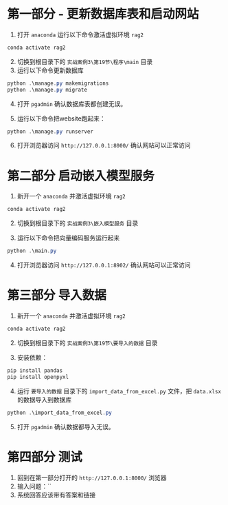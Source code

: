 # 第一部分 - 更新数据库表和启动网站
1. 打开 `anaconda` 运行以下命令激活虚拟环境 `rag2`

```powershell
conda activate rag2
```

2. 切换到根目录下的 `实战案例3\第19节\程序\main` 目录
3. 运行以下命令更新数据库

```powershell
python .\manage.py makemigrations
python .\manage.py migrate
```

4. 打开 `pgadmin` 确认数据库表都创建无误。

5. 运行以下命令把website跑起来：

```powershell
python .\manage.py runserver
```

6. 打开浏览器访问 `http://127.0.0.1:8000/` 确认网站可以正常访问

# 第二部分 启动嵌入模型服务

1. 新开一个 `anaconda` 并激活虚拟环境 `rag2`

```powershell
conda activate rag2
```

2. 切换到根目录下的 `实战案例3\嵌入模型服务` 目录

3. 运行以下命令把向量编码服务运行起来

```powershell
python .\main.py
```

4. 打开浏览器访问 `http://127.0.0.1:8902/` 确认网站可以正常访问

# 第三部分 导入数据

1. 新开一个 `anaconda` 并激活虚拟环境 `rag2`

```powershell
conda activate rag2
```

2. 切换到根目录下的 `实战案例3\第19节\要导入的数据` 目录

3. 安装依赖：

```powershell
pip install pandas
pip install openpyxl
```

4. 运行 `要导入的数据` 目录下的 `import_data_from_excel.py` 文件，把 `data.xlsx` 的数据导入到数据库

```powershell
python .\import_data_from_excel.py
```

5. 打开 `pgadmin` 确认数据都导入无误。

# 第四部分 测试

1. 回到在第一部分打开的 `http://127.0.0.1:8000/` 浏览器
2. 输入问题：``
3. 系统回答应该带有答案和链接